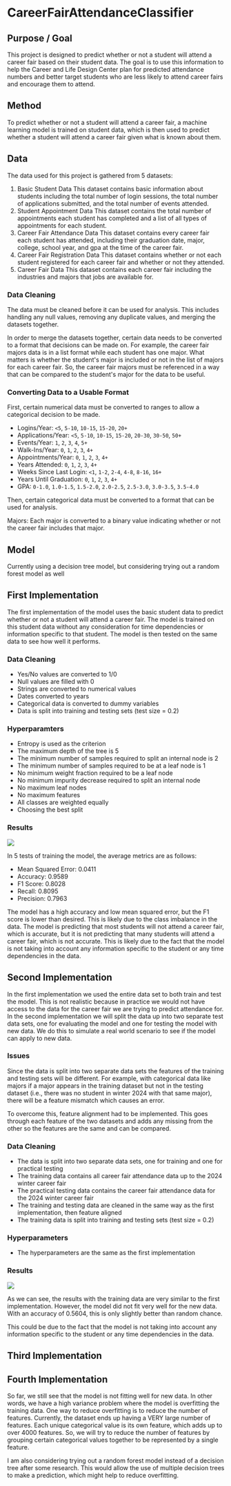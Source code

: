 # CareerFairAttendanceClassifier

## Purpose / Goal

This project is designed to predict whether or not a student will attend a career fair based on their student data. The goal is to use this information to help the Career and Life Design Center plan for predicted attendance numbers and better target students who are less likely to attend career fairs and encourage them to attend.

## Method

To predict whether or not a student will attend a career fair, a machine learning model is trained on student data, which is then used to predict whether a student will attend a career fair given what is known about them.

## Data

The data used for this project is gathered from 5 datasets:

1. Basic Student Data
   This dataset contains basic information about students including the total number of login sessions, the total number of applications submitted, and the total number of events attended.
2. Student Appointment Data
   This dataset contains the total number of appointments each student has completed and a list of all types of appointments for each student.
3. Career Fair Attendance Data
   This dataset contains every career fair each student has attended, including their graduation date, major, college, school year, and gpa at the time of the career fair.
4. Career Fair Registration Data
   This dataset contains whether or not each student registered for each career fair and whether or not they attended.
5. Career Fair Data
   This dataset contains each career fair including the industries and majors that jobs are available for.

### Data Cleaning

The data must be cleaned before it can be used for analysis. This includes handling any null values, removing any duplicate values, and merging the datasets together.

In order to merge the datasets together, certain data needs to be converted to a format that decisions can be made on. For example, the career fair majors data is in a list format while each student has one major. What matters is whether the student's major is included or not in the list of majors for each career fair. So, the career fair majors must be referenced in a way that can be compared to the student's major for the data to be useful.

### Converting Data to a Usable Format

First, certain numerical data must be converted to ranges to allow a categorical decision to be made.

- Logins/Year: `<5`, `5-10`, `10-15`, `15-20`, `20+`
- Applications/Year: `<5`, `5-10`, `10-15`, `15-20`, `20-30`, `30-50`, `50+`
- Events/Year: `1`, `2`, `3`, `4`, `5+`
- Walk-Ins/Year: `0`, `1`, `2`, `3`, `4+`
- Appointments/Year: `0`, `1`, `2`, `3`, `4+`
- Years Attended: `0`, `1`, `2`, `3`, `4+`
- Weeks Since Last Login: `<1`, `1-2`, `2-4`, `4-8`, `8-16`, `16+`
- Years Until Graduation: `0`, `1`, `2`, `3`, `4+`
- GPA: `0-1.0`, `1.0-1.5`, `1.5-2.0`, `2.0-2.5`, `2.5-3.0`, `3.0-3.5`, `3.5-4.0`

Then, certain categorical data must be converted to a format that can be used for analysis.

Majors: Each major is converted to a binary value indicating whether or not the career fair includes that major.

## Model

Currently using a decision tree model, but considering trying out a random forest model as well

## First Implementation

The first implementation of the model uses the basic student data to predict whether or not a student will attend a career fair. The model is trained on this student data without any consideration for time dependencies or information specific to that student. The model is then tested on the same data to see how well it performs.

### Data Cleaning

- Yes/No values are converted to 1/0
- Null values are filled with 0
- Strings are converted to numerical values
- Dates converted to years
- Categorical data is converted to dummy variables
- Data is split into training and testing sets (test size = 0.2)

### Hyperparamters

- Entropy is used as the criterion
- The maximum depth of the tree is 5
- The minimum number of samples required to split an internal node is 2
- The minimum number of samples required to be at a leaf node is 1
- No minimum weight fraction required to be a leaf node
- No minimum impurity decrease required to split an internal node
- No maximum leaf nodes
- No maximum features
- All classes are weighted equally
- Choosing the best split

### Results

![](https://i.imgur.com/05GEzum.png)

In 5 tests of training the model, the average metrics are as follows:

- Mean Squared Error: 0.0411
- Accuracy: 0.9589
- F1 Score: 0.8028
- Recall: 0.8095
- Precision: 0.7963

The model has a high accuracy and low mean squared error, but the F1 score is lower than desired. This is likely due to the class imbalance in the data. The model is predicting that most students will not attend a career fair, which is accurate, but it is not predicting that many students will attend a career fair, which is not accurate. This is likely due to the fact that the model is not taking into account any information specific to the student or any time dependencies in the data.

## Second Implementation

In the first implementation we used the entire data set to both train and test the model. This is not realistic because in practice we would not have access to the data for the career fair we are trying to predict attendance for. In the second implementation we will split the data up into two separate test data sets, one for evaluating the model and one for testing the model with new data. We do this to simulate a real world scenario to see if the model can apply to new data.

### Issues

Since the data is split into two separate data sets the features of the training and testing sets will be different. For example, with categorical data like majors if a major appears in the training dataset but not in the testing dataset (i.e., there was no student in winter 2024 with that same major), there will be a feature mismatch which causes an error.

To overcome this, feature alignment had to be implemented. This goes through each feature of the two datasets and adds any missing from the other so the features are the same and can be compared.

### Data Cleaning

- The data is split into two separate data sets, one for training and one for practical testing
- The training data contains all career fair attendance data up to the 2024 winter career fair
- The practical testing data contains the career fair attendance data for the 2024 winter career fair
- The training and testing data are cleaned in the same way as the first implementation, then feature aligned
- The training data is split into training and testing sets (test size = 0.2)

### Hyperparameters

- The hyperparameters are the same as the first implementation

### Results

![](https://i.imgur.com/xovOkSg.png)

As we can see, the results with the training data are very similar to the first implementation. However, the model did not fit very well for the new data. With an accuracy of 0.5604, this is only slightly better than random chance.

This could be due to the fact that the model is not taking into account any information specific to the student or any time dependencies in the data.

## Third Implementation

## Fourth Implementation

So far, we still see that the model is not fitting well for new data. In other words, we have a high variance problem where the model is overfitting the training data. One way to reduce overfitting is to reduce the number of features. Currently, the dataset ends up having a VERY large number of features. Each unique categorical value is its own feature, which adds up to over 4000 features. So, we will try to reduce the number of features by grouping certain categorical values together to be represented by a single feature.

I am also considering trying out a random forest model instead of a decision tree after some research. This would allow the use of multiple decision trees to make a prediction, which might help to reduce overfitting.